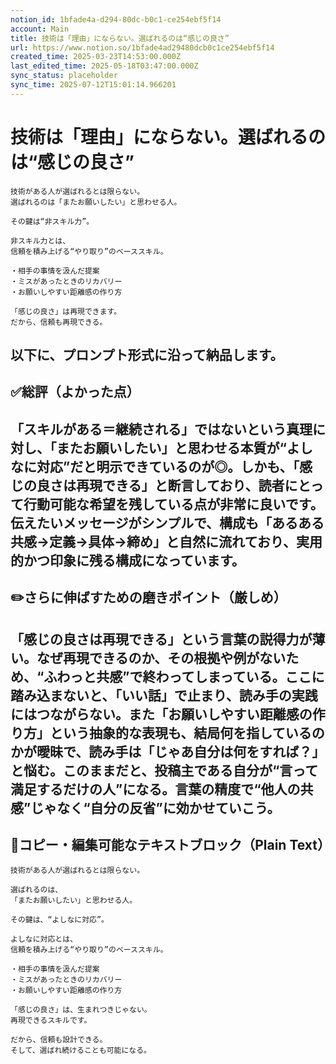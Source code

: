```yaml
---
notion_id: 1bfade4a-d294-80dc-b0c1-ce254ebf5f14
account: Main
title: 技術は「理由」にならない。選ばれるのは“感じの良さ”
url: https://www.notion.so/1bfade4ad29480dcb0c1ce254ebf5f14
created_time: 2025-03-23T14:53:00.000Z
last_edited_time: 2025-05-18T03:47:00.000Z
sync_status: placeholder
sync_time: 2025-07-12T15:01:14.966201
---
```

# 技術は「理由」にならない。選ばれるのは“感じの良さ”

```plain text
技術がある人が選ばれるとは限らない。
選ばれるのは「またお願いしたい」と思わせる人。

その鍵は“非スキル力”。

非スキル力とは、
信頼を積み上げる“やり取り”のベーススキル。

・相手の事情を汲んだ提案
・ミスがあったときのリカバリー
・お願いしやすい距離感の作り方

「感じの良さ」は再現できます。
だから、信頼も再現できる。
```
以下に、プロンプト形式に沿って納品します。
---
## ✅総評（よかった点）
「スキルがある＝継続される」ではないという真理に対し、「またお願いしたい」と思わせる本質が“よしなに対応”だと明示できているのが◎。しかも、「感じの良さは再現できる」と断言しており、読者にとって行動可能な希望を残している点が非常に良いです。伝えたいメッセージがシンプルで、構成も「あるある共感→定義→具体→締め」と自然に流れており、実用的かつ印象に残る構成になっています。
---
## ✏️さらに伸ばすための磨きポイント（厳しめ）
「感じの良さは再現できる」という言葉の説得力が薄い。なぜ再現できるのか、その根拠や例がないため、“ふわっと共感”で終わってしまっている。ここに踏み込まないと、「いい話」で止まり、読み手の実践にはつながらない。また「お願いしやすい距離感の作り方」という抽象的な表現も、結局何を指しているのかが曖昧で、読み手は「じゃあ自分は何をすれば？」と悩む。このままだと、投稿主である自分が“言って満足するだけの人”になる。言葉の精度で“他人の共感”じゃなく“自分の反省”に効かせていこう。
---
## 📄コピー・編集可能なテキストブロック（Plain Text）
```plain text
技術がある人が選ばれるとは限らない。

選ばれるのは、
「またお願いしたい」と思わせる人。

その鍵は、“よしなに対応”。

よしなに対応とは、
信頼を積み上げる“やり取り”のベーススキル。

・相手の事情を汲んだ提案
・ミスがあったときのリカバリー
・お願いしやすい距離感の作り方

「感じの良さ」は、生まれつきじゃない。
再現できるスキルです。

だから、信頼も設計できる。
そして、選ばれ続けることも可能になる。

```